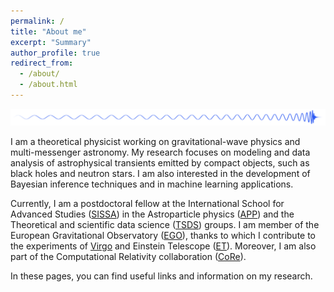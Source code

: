 ```yaml
---
permalink: /
title: "About me"
excerpt: "Summary"
author_profile: true
redirect_from:
  - /about/
  - /about.html
---
```


![Figure](/images/g55.png)

I am a theoretical physicist working on gravitational-wave physics and multi-messenger astronomy.
My research focuses on modeling and data analysis of astrophysical transients emitted by compact objects,
such as black holes and neutron stars.
I am also interested in the development of Bayesian inference techniques and in machine learning applications.

Currently, I am a postdoctoral fellow at the International School for Advanced Studies ([SISSA](https://www.sissa.it/))
in the Astroparticle physics ([APP](https://www.sissa.it/app/))
and the Theoretical and scientific data science ([TSDS](https://datascience.sissa.it/)) groups.
I am member of the European Gravitational Observatory ([EGO](https://www.ego-gw.it/)),
thanks to which I contribute to the experiments of [Virgo](https://www.virgo-gw.eu/)
and Einstein Telescope ([ET](https://www.et-gw.eu/)).
Moreover, I am also part of the Computational Relativity collaboration ([CoRe](http://www.computational-relativity.org/)).

In these pages, you can find useful links and information on my research.
